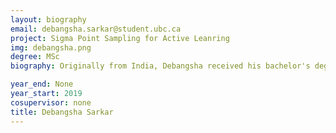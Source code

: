 ```yaml
---
layout: biography
email: debangsha.sarkar@student.ubc.ca
project: Sigma Point Sampling for Active Leanring
img: debangsha.png
degree: MSc
biography: Originally from India, Debangsha received his bachelor's degree in computer engineering from the Kolkata. His current research is in applying data analytics and data sampling techniques for active learning. 

year_end: None
year_start: 2019
cosupervisor: none
title: Debangsha Sarkar
---
```

